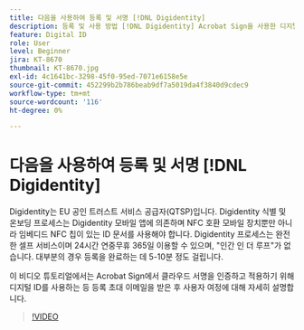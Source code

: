```yaml
---
title: 다음을 사용하여 등록 및 서명 [!DNL Digidentity]
description: 등록 및 사용 방법 [!DNL Digidentity] Acrobat Sign을 사용한 디지털 ID
feature: Digital ID
role: User
level: Beginner
jira: KT-8670
thumbnail: KT-8670.jpg
exl-id: 4c1641bc-3298-45f0-95ed-7071e6158e5e
source-git-commit: 452299b2b786beab9df7a5019da4f3840d9cdec9
workflow-type: tm+mt
source-wordcount: '116'
ht-degree: 0%

---
```


# 다음을 사용하여 등록 및 서명 [!DNL Digidentity]

Digidentity는 EU 공인 트러스트 서비스 공급자(QTSP)입니다. Digidentity 식별 및 온보딩 프로세스는 Digidentity 모바일 앱에 의존하며 NFC 호환 모바일 장치뿐만 아니라 임베디드 NFC 칩이 있는 ID 문서를 사용해야 합니다. Digidentity 프로세스는 완전한 셀프 서비스이며 24시간 연중무휴 365일 이용할 수 있으며, &quot;인간 인 더 루프&quot;가 없습니다. 대부분의 경우 등록을 완료하는 데 5-10분 정도 걸립니다.

이 비디오 튜토리얼에서는 Acrobat Sign에서 클라우드 서명을 인증하고 적용하기 위해 디지털 ID를 사용하는 등 등록 초대 이메일을 받은 후 사용자 여정에 대해 자세히 설명합니다.

>[!VIDEO](https://video.tv.adobe.com/v/336991?quality=12&learn=on&hidetitle=true)
